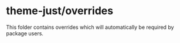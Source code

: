 # theme-just/overrides

This folder contains overrides which will automatically be required by package users.
